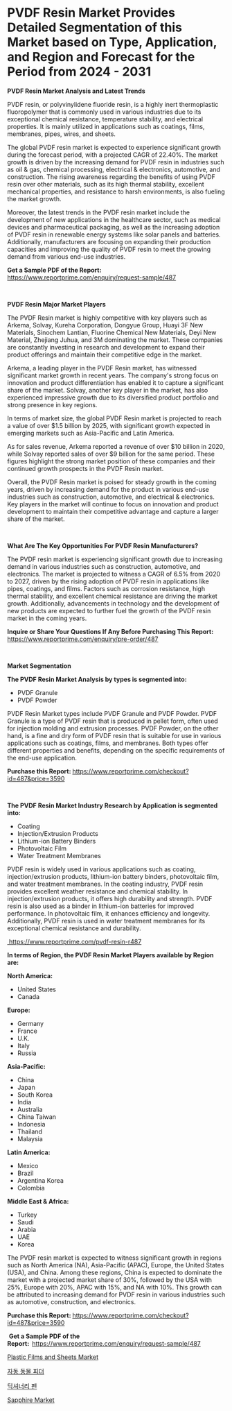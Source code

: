 <p><h1>PVDF Resin Market Provides Detailed Segmentation of this Market based on Type, Application, and Region and Forecast for the Period from 2024 - 2031</h1></p><p><strong>PVDF Resin Market Analysis and Latest Trends</strong></p>
<p><p>PVDF resin, or polyvinylidene fluoride resin, is a highly inert thermoplastic fluoropolymer that is commonly used in various industries due to its exceptional chemical resistance, temperature stability, and electrical properties. It is mainly utilized in applications such as coatings, films, membranes, pipes, wires, and sheets.</p><p>The global PVDF resin market is expected to experience significant growth during the forecast period, with a projected CAGR of 22.40%. The market growth is driven by the increasing demand for PVDF resin in industries such as oil & gas, chemical processing, electrical & electronics, automotive, and construction. The rising awareness regarding the benefits of using PVDF resin over other materials, such as its high thermal stability, excellent mechanical properties, and resistance to harsh environments, is also fueling the market growth.</p><p>Moreover, the latest trends in the PVDF resin market include the development of new applications in the healthcare sector, such as medical devices and pharmaceutical packaging, as well as the increasing adoption of PVDF resin in renewable energy systems like solar panels and batteries. Additionally, manufacturers are focusing on expanding their production capacities and improving the quality of PVDF resin to meet the growing demand from various end-use industries.</p></p>
<p><strong>Get a Sample PDF of the Report:&nbsp;</strong> <a href="https://www.reportprime.com/enquiry/request-sample/487">https://www.reportprime.com/enquiry/request-sample/487</a></p>
<p>&nbsp;</p>
<p><strong>PVDF Resin Major Market Players</strong></p>
<p><p>The PVDF Resin market is highly competitive with key players such as Arkema, Solvay, Kureha Corporation, Dongyue Group, Huayi 3F New Materials, Sinochem Lantian, Fluorine Chemical New Materials, Deyi New Material, Zhejiang Juhua, and 3M dominating the market. These companies are constantly investing in research and development to expand their product offerings and maintain their competitive edge in the market.</p><p>Arkema, a leading player in the PVDF Resin market, has witnessed significant market growth in recent years. The company's strong focus on innovation and product differentiation has enabled it to capture a significant share of the market. Solvay, another key player in the market, has also experienced impressive growth due to its diversified product portfolio and strong presence in key regions.</p><p>In terms of market size, the global PVDF Resin market is projected to reach a value of over $1.5 billion by 2025, with significant growth expected in emerging markets such as Asia-Pacific and Latin America.</p><p>As for sales revenue, Arkema reported a revenue of over $10 billion in 2020, while Solvay reported sales of over $9 billion for the same period. These figures highlight the strong market position of these companies and their continued growth prospects in the PVDF Resin market.</p><p>Overall, the PVDF Resin market is poised for steady growth in the coming years, driven by increasing demand for the product in various end-use industries such as construction, automotive, and electrical & electronics. Key players in the market will continue to focus on innovation and product development to maintain their competitive advantage and capture a larger share of the market.</p></p>
<p>&nbsp;</p>
<p><strong>What Are The Key Opportunities For PVDF Resin Manufacturers?</strong></p>
<p><p>The PVDF resin market is experiencing significant growth due to increasing demand in various industries such as construction, automotive, and electronics. The market is projected to witness a CAGR of 6.5% from 2020 to 2027, driven by the rising adoption of PVDF resin in applications like pipes, coatings, and films. Factors such as corrosion resistance, high thermal stability, and excellent chemical resistance are driving the market growth. Additionally, advancements in technology and the development of new products are expected to further fuel the growth of the PVDF resin market in the coming years.</p></p>
<p><strong>Inquire or Share Your Questions If Any Before Purchasing This Report:</strong> <a href="https://www.reportprime.com/enquiry/pre-order/487">https://www.reportprime.com/enquiry/pre-order/487</a></p>
<p>&nbsp;</p>
<p><strong>Market Segmentation</strong></p>
<p><strong>The PVDF Resin Market Analysis by types is segmented into:</strong></p>
<p><ul><li>PVDF Granule</li><li>PVDF Powder</li></ul></p>
<p><p>PVDF Resin Market types include PVDF Granule and PVDF Powder. PVDF Granule is a type of PVDF resin that is produced in pellet form, often used for injection molding and extrusion processes. PVDF Powder, on the other hand, is a fine and dry form of PVDF resin that is suitable for use in various applications such as coatings, films, and membranes. Both types offer different properties and benefits, depending on the specific requirements of the end-use application.</p></p>
<p><strong>Purchase this Report:&nbsp;</strong><a href="https://www.reportprime.com/checkout?id=487&price=3590">https://www.reportprime.com/checkout?id=487&price=3590</a></p>
<p>&nbsp;</p>
<p><strong>The PVDF Resin Market Industry Research by Application is segmented into:</strong></p>
<p><ul><li>Coating</li><li>Injection/Extrusion Products</li><li>Lithium-ion Battery Binders</li><li>Photovoltaic Film</li><li>Water Treatment Membranes</li></ul></p>
<p><p>PVDF resin is widely used in various applications such as coating, injection/extrusion products, lithium-ion battery binders, photovoltaic film, and water treatment membranes. In the coating industry, PVDF resin provides excellent weather resistance and chemical stability. In injection/extrusion products, it offers high durability and strength. PVDF resin is also used as a binder in lithium-ion batteries for improved performance. In photovoltaic film, it enhances efficiency and longevity. Additionally, PVDF resin is used in water treatment membranes for its exceptional chemical resistance and durability.</p></p>
<p><a href="https://www.reportprime.com/pvdf-resin-r487">&nbsp;https://www.reportprime.com/pvdf-resin-r487</a></p>
<p><strong>In terms of Region, the PVDF Resin Market Players available by Region are:</strong></p>
<p>
    <p> <strong> North America: </strong>
        <ul>
            <li>United States</li>
            <li>Canada</li>
        </ul>
        </p> 
    <p> <strong> Europe: </strong>
        <ul>
            <li>Germany</li>
            <li>France</li>
            <li>U.K.</li>
            <li>Italy</li>
            <li>Russia</li>
        </ul>
        </p> 
    <p> <strong> Asia-Pacific: </strong>
        <ul>
            <li>China</li>
            <li>Japan</li>
            <li>South Korea</li>
            <li>India</li>
            <li>Australia</li>
            <li>China Taiwan</li>
            <li>Indonesia</li>
            <li>Thailand</li>
            <li>Malaysia</li>
        </ul>
        </p> 
    <p> <strong> Latin America: </strong>
        <ul>
            <li>Mexico</li>
            <li>Brazil</li>
            <li>Argentina Korea</li>
            <li>Colombia</li>
        </ul>
        </p> 
    <p> <strong> Middle East & Africa: </strong>
        <ul>
            <li>Turkey</li>
            <li>Saudi</li>
            <li>Arabia</li>
            <li>UAE</li>
            <li>Korea</li>
        </ul>
    </p>
    </p>
<p><p>The PVDF resin market is expected to witness significant growth in regions such as North America (NA), Asia-Pacific (APAC), Europe, the United States (USA), and China. Among these regions, China is expected to dominate the market with a projected market share of 30%, followed by the USA with 25%, Europe with 20%, APAC with 15%, and NA with 10%. This growth can be attributed to increasing demand for PVDF resin in various industries such as automotive, construction, and electronics.</p></p>
<p><strong>Purchase this Report: </strong><a href="https://www.reportprime.com/checkout?id=487&price=3590">https://www.reportprime.com/checkout?id=487&price=3590</a></p>
<p>&nbsp;<strong>Get a Sample PDF of the Report:&nbsp;&nbsp;</strong><a href="https://www.reportprime.com/enquiry/request-sample/487">https://www.reportprime.com/enquiry/request-sample/487</a></p>
<p><strong></strong></p>
<p><p><a href="https://github.com/kathiaseamanalvaradovlprc2h/Market-Research-Report-List-2/blob/main/plastic-films-and-sheets-market.md">Plastic Films and Sheets Market</a></p><p><a href="https://github.com/valroy852/Market-Research-Report-List-1/blob/main/267036167586.md">자동 동물 피더</a></p><p><a href="https://github.com/royErdmtyan906778/Market-Research-Report-List-1/blob/main/514539567585.md">딕셔너리 펜</a></p><p><a href="https://github.com/wusalecollins540tpqoz/Market-Research-Report-List-2/blob/main/sapphire-market.md">Sapphire Market</a></p></p>